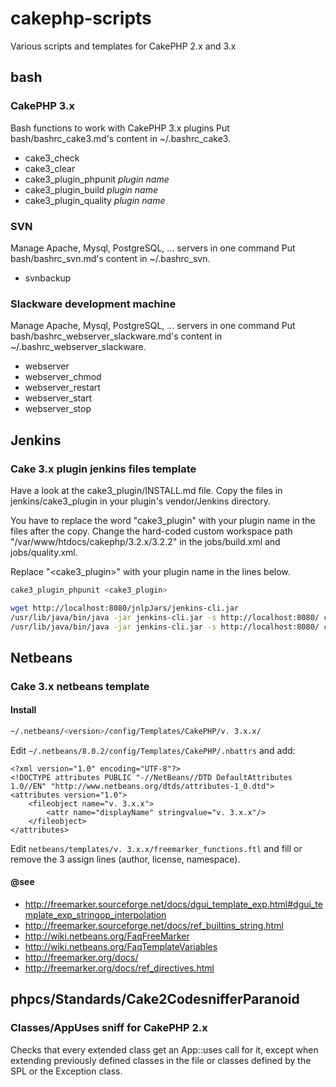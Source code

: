 # cakephp-scripts

Various scripts and templates for CakePHP 2.x and 3.x

## bash

### CakePHP 3.x

Bash functions to work with CakePHP 3.x plugins
Put bash/bashrc_cake3.md's content in ~/.bashrc_cake3.

- cake3_check
- cake3_clear
- cake3_plugin_phpunit *plugin name*
- cake3_plugin_build *plugin name*
- cake3_plugin_quality *plugin name*

### SVN

Manage Apache, Mysql, PostgreSQL, ... servers in one command
Put bash/bashrc_svn.md's content in ~/.bashrc_svn.

- svnbackup

### Slackware development machine

Manage Apache, Mysql, PostgreSQL, ... servers in one command
Put bash/bashrc_webserver_slackware.md's content in ~/.bashrc_webserver_slackware.

- webserver
- webserver_chmod
- webserver_restart
- webserver_start
- webserver_stop

## Jenkins

### Cake 3.x plugin jenkins files template

Have a look at the cake3_plugin/INSTALL.md file.
Copy the files in jenkins/cake3_plugin in your plugin's vendor/Jenkins directory.

You have to replace the word "cake3_plugin" with your plugin name in the files after the copy.
Change the hard-coded custom workspace path "/var/www/htdocs/cakephp/3.2.x/3.2.2"
in the jobs/build.xml and jobs/quality.xml.

Replace "<cake3_plugin>" with your plugin name in the lines below.

```bash
cake3_plugin_phpunit <cake3_plugin>

wget http://localhost:8080/jnlpJars/jenkins-cli.jar
/usr/lib/java/bin/java -jar jenkins-cli.jar -s http://localhost:8080/ create-job "CakePHP 3 Plugin <cake3_plugin>" < "plugins/<cake3_plugin>/vendor/Jenkins/jobs/build.xml"
/usr/lib/java/bin/java -jar jenkins-cli.jar -s http://localhost:8080/ create-job "CakePHP 3 Plugin <cake3_plugin> Quality" < "plugins/<cake3_plugin>/vendor/Jenkins/jobs/quality.xml"
```

## Netbeans

### Cake 3.x netbeans template

#### Install

```bash
~/.netbeans/<version>/config/Templates/CakePHP/v. 3.x.x/
```

Edit `~/.netbeans/8.0.2/config/Templates/CakePHP/.nbattrs` and add:
```
<?xml version="1.0" encoding="UTF-8"?>
<!DOCTYPE attributes PUBLIC "-//NetBeans//DTD DefaultAttributes 1.0//EN" "http://www.netbeans.org/dtds/attributes-1_0.dtd">
<attributes version="1.0">
    <fileobject name="v. 3.x.x">
        <attr name="displayName" stringvalue="v. 3.x.x"/>
    </fileobject>
</attributes>
```

Edit `netbeans/templates/v. 3.x.x/freemarker_functions.ftl` and fill or remove the
3 assign lines (author, license, namespace).

#### @see
- http://freemarker.sourceforge.net/docs/dgui_template_exp.html#dgui_template_exp_stringop_interpolation
- http://freemarker.sourceforge.net/docs/ref_builtins_string.html
- http://wiki.netbeans.org/FaqFreeMarker
- http://wiki.netbeans.org/FaqTemplateVariables
- http://freemarker.org/docs/
- http://freemarker.org/docs/ref_directives.html

## phpcs/Standards/Cake2CodesnifferParanoid

### Classes/AppUses sniff for CakePHP 2.x
Checks that every extended class get an App::uses call for it, except when
extending previously defined classes in the file or classes defined by the SPL or
the Exception class.